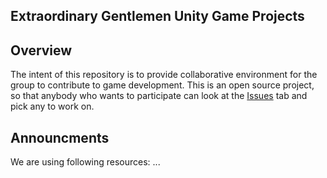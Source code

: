 ## Extraordinary Gentlemen Unity Game Projects

## Overview

The intent of this repository is to provide collaborative environment for the group to contribute to game development. This is an open source project, so that anybody who wants to participate can look at the [Issues](https://github.com/kino6052/extraordinarygmen/issues) tab and pick any to work on.

## Announcments
We are using following resources:
  ...
